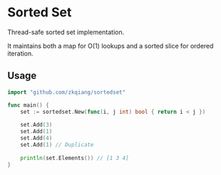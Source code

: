 # Sorted Set

Thread-safe sorted set implementation.

It maintains both a map for O(1) lookups and a sorted slice for ordered iteration.

## Usage

```go
import "github.com/zkqiang/sortedset"

func main() {
    set := sortedset.New(func(i, j int) bool { return i < j })
    
    set.Add(3)
    set.Add(1)
    set.Add(4)
    set.Add(1) // Duplicate
    
    println(set.Elements()) // [1 3 4]
}
```
